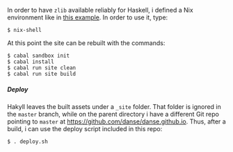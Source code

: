 In order to have `zlib` available reliably for Haskell, i defined a
Nix environment like in [this
example](https://nixos.org/wiki/Development_Environments#SDL_Example). In
order to use it, type:

    $ nix-shell

At this point the site can be rebuilt with the commands:

    $ cabal sandbox init
    $ cabal install
    $ cabal run site clean
    $ cabal run site build

##### Deploy

Hakyll leaves the built assets under a `_site` folder. That folder is
ignored in the `master` branch, while on the parent directory i have a
different Git repo pointing to `master` at
<https://github.com/danse/danse.github.io>. Thus, after a build, i can
use the deploy script included in this repo:

    $ . deploy.sh
